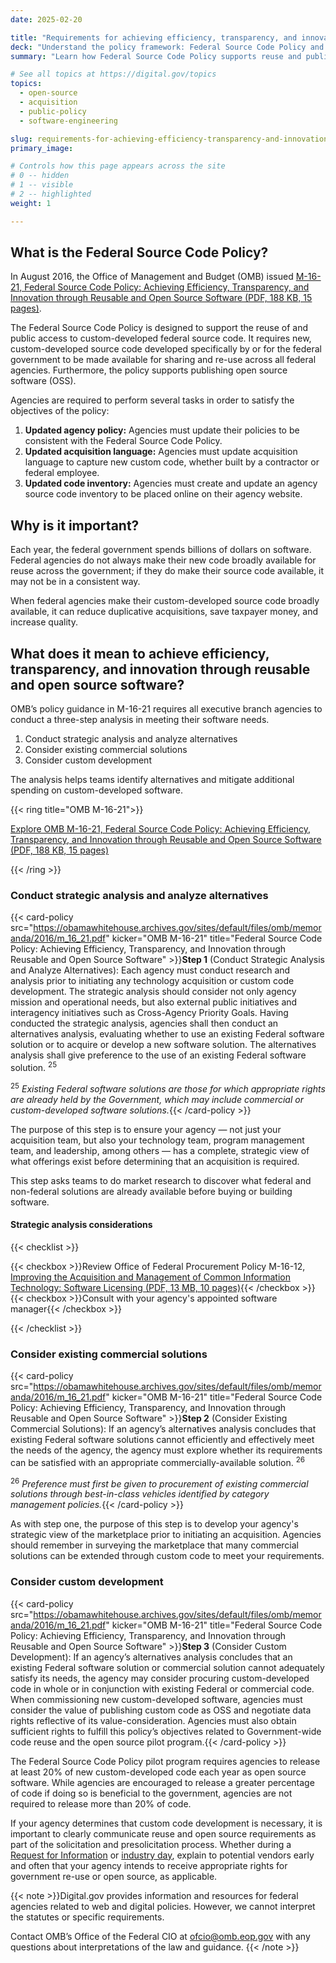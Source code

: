 ```yaml
---
date: 2025-02-20

title: "Requirements for achieving efficiency, transparency, and innovation through reusable and open source software"
deck: "Understand the policy framework: Federal Source Code Policy and OMB M-16–21"
summary: "Learn how Federal Source Code Policy supports reuse and public access to custom-developed federal source code."

# See all topics at https://digital.gov/topics
topics:
  - open-source
  - acquisition
  - public-policy
  - software-engineering

slug: requirements-for-achieving-efficiency-transparency-and-innovation-through-reusable-and-open-source-software
primary_image: 

# Controls how this page appears across the site
# 0 -- hidden
# 1 -- visible
# 2 -- highlighted
weight: 1

---
```


## What is the Federal Source Code Policy?

In August 2016, the Office of Management and Budget (OMB) issued [M-16-21, Federal Source Code Policy: Achieving Efficiency, Transparency, and Innovation through Reusable and Open Source Software (PDF, 188 KB, 15 pages)](https://obamawhitehouse.archives.gov/sites/default/files/omb/memoranda/2016/m_16_21.pdf). 

The Federal Source Code Policy is designed to support the reuse of and public access to custom-developed federal source code. It requires new, custom-developed source code developed specifically by or for the federal government to be made available for sharing and re-use across all federal agencies. Furthermore, the policy supports publishing open source software (OSS).

Agencies are required to perform several tasks in order to satisfy the objectives of the policy: 

1. **Updated agency policy:** Agencies must update their policies to be consistent with the Federal Source Code Policy.
2. **Updated acquisition language:** Agencies must update acquisition language to capture new custom code, whether built by a contractor or federal employee.
3. **Updated code inventory:** Agencies must create and update an agency source code inventory to be placed online on their agency website.

## Why is it important?

Each year, the federal government spends billions of dollars on software. Federal agencies do not always make their new code broadly available for reuse across the government; if they do make their source code available, it may not be in a consistent way.

When federal agencies make their custom-developed source code broadly available, it can reduce duplicative acquisitions, save taxpayer money, and increase quality.

## What does it mean to achieve efficiency, transparency, and innovation through reusable and open source software?

OMB’s policy guidance in M-16-21 requires all executive branch agencies to conduct a three-step analysis in meeting their software needs. 

1. Conduct strategic analysis and analyze alternatives
2. Consider existing commercial solutions
3. Consider custom development

The analysis helps teams identify alternatives and mitigate additional spending on custom-developed software.

{{< ring title="OMB M-16-21">}}

[Explore OMB M-16-21, Federal Source Code Policy: Achieving Efficiency, Transparency, and Innovation through Reusable and Open Source Software (PDF, 188 KB, 15 pages)](https://obamawhitehouse.archives.gov/sites/default/files/omb/memoranda/2016/m_16_21.pdf)

{{< /ring >}}

### Conduct strategic analysis and analyze alternatives

{{< card-policy src="https://obamawhitehouse.archives.gov/sites/default/files/omb/memoranda/2016/m_16_21.pdf" kicker="OMB M-16-21" title="Federal Source Code Policy: Achieving Efficiency, Transparency, and Innovation through Reusable and Open Source Software" >}}**Step 1** (Conduct Strategic Analysis and Analyze Alternatives): Each agency must conduct research and analysis prior to initiating any technology acquisition or custom code development. The strategic analysis should consider not only agency mission and operational needs, but also external public initiatives and interagency initiatives such as Cross-Agency Priority Goals. Having conducted the strategic analysis, agencies shall then conduct an alternatives analysis, evaluating whether to use an existing Federal software solution or to acquire or develop a new software solution. The alternatives analysis shall give preference to the use of an existing Federal software solution. <sup>25</sup>

<sup>25</sup> _Existing Federal software solutions are those for which appropriate rights are already held by the Government, which may include commercial or custom-developed software solutions._{{< /card-policy >}}

The purpose of this step is to ensure your agency — not just your acquisition team, but also your technology team, program management team, and leadership, among others — has a complete, strategic view of what offerings exist before determining that an acquisition is required.

This step asks teams to do market research to discover what federal and non-federal solutions are already available before buying or building software.

#### Strategic analysis considerations

{{< checklist >}}

{{< checkbox >}}Review Office of Federal Procurement Policy M-16-12, [Improving the Acquisition and Management of Common Information Technology: Software Licensing (PDF, 13 MB, 10 pages)](https://obamawhitehouse.archives.gov/sites/default/files/omb/memoranda/2016/m-16-12_1.pdf){{< /checkbox >}}
{{< checkbox >}}Consult with your agency's appointed software manager{{< /checkbox >}}

{{< /checklist >}}

### Consider existing commercial solutions

{{< card-policy src="https://obamawhitehouse.archives.gov/sites/default/files/omb/memoranda/2016/m_16_21.pdf" kicker="OMB M-16-21" title="Federal Source Code Policy: Achieving Efficiency, Transparency, and Innovation through Reusable and Open Source Software" >}}**Step 2** (Consider Existing Commercial Solutions): If an agency’s alternatives analysis concludes that existing Federal software solutions cannot efficiently and effectively meet the needs of the agency, the agency must explore whether its requirements can be satisfied with an appropriate commercially-available solution. <sup>26</sup>

<sup>26</sup> _Preference must first be given to procurement of existing commercial solutions through best-in-class vehicles identified by category management policies._{{< /card-policy >}}

As with step one, the purpose of this step is to develop your agency's strategic view of the marketplace prior to initiating an acquisition. Agencies should remember in surveying the marketplace that many commercial solutions can be extended through custom code to meet your requirements.

### Consider custom development

{{< card-policy src="https://obamawhitehouse.archives.gov/sites/default/files/omb/memoranda/2016/m_16_21.pdf" kicker="OMB M-16-21" title="Federal Source Code Policy: Achieving Efficiency, Transparency, and Innovation through Reusable and Open Source Software" >}}**Step 3** (Consider Custom Development): If an agency’s alternatives analysis concludes that an existing Federal software solution or commercial solution cannot adequately satisfy its needs, the agency may consider procuring custom-developed code in whole or in conjunction with existing Federal or commercial code. When commissioning new custom-developed software, agencies must consider the value of publishing custom code as OSS and negotiate data rights reflective of its value-consideration. Agencies must also obtain sufficient rights to fulfill this policy’s objectives related to Government-wide code reuse and the open source pilot program.{{< /card-policy >}}

The Federal Source Code Policy pilot program requires agencies to release at least 20% of new custom-developed code each year as open source software. While agencies are encouraged to release a greater percentage of code if doing so is beneficial to the government, agencies are not required to release more than 20% of code.

If your agency determines that custom code development is necessary, it is important to clearly communicate reuse and open source requirements as part of the solicitation and presolicitation process. Whether during a [Request for Information](https://www.gsa.gov/small-business/small-business-resources/training-resources/rfp-rfi-and-rfq-understanding-the-difference) or [industry day](https://www.fai.gov/media-library/item/lifting-curtain-industry-day-conferences), explain to potential vendors early and often that your agency intends to receive appropriate rights for government re-use or open source, as applicable.

{{< note >}}Digital.gov provides information and resources for federal agencies related to web and digital policies. However, we cannot interpret the statutes or specific requirements.

Contact OMB’s Office of the Federal CIO at [ofcio@omb.eop.gov](mailto:ofcio@omb.eop.gov) with any questions about interpretations of the law and guidance.
{{< /note >}}
